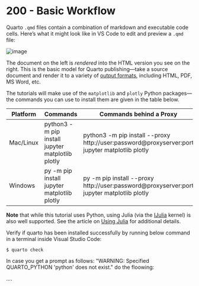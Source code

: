 # 200 - Basic Workflow

Quarto ```.qmd``` files contain a combination of markdown and executable code cells. Here’s what it might look like in VS Code to edit and preview a ```.qmd``` file:

![image](https://user-images.githubusercontent.com/1499433/199030032-56451e02-9ecb-4546-8837-e9060e1ec94a.png)

The document on the left is *rendered* into the HTML version you see on the right. This is the basic model for Quarto publishing—take a source document and render it to a variety of [output formats](https://quarto.org/docs/output-formats/all-formats.html), including HTML, PDF, MS Word, etc.

The tutorials will make use of the ```matplotlib``` and ```plotly``` Python packages—the commands you can use to install them are given in the table below.

| Platform | Commands | Commands behind a Proxy |
| -- | -- | -- |
| Mac/Linux	| python3 -m pip install jupyter matplotlib plotly | python3 -m pip install --proxy http://user:password@proxyserver:port jupyter matplotlib plotly |
| Windows	| py -m pip install jupyter matplotlib plotly| py -m pip install --proxy http://user:password@proxyserver:port jupyter matplotlib plotly |

**Note** that while this tutorial uses Python, using Julia (via the [IJulia](https://julialang.github.io/IJulia.jl/stable/) kernel) is also well supported. See the article on [Using Julia](https://quarto.org/docs/computations/julia.html) for additional details.


Verify if quarto has been installed successfully by running below command in a terminal inside Visual Studio Code:

```
$ quarto check
```

In case you get a prompt as follows: "WARNING: Specified QUARTO_PYTHON 'python' does not exist." do the floowing:

....
